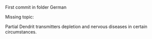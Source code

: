 First commit in folder German

Missing topic:

Partial Dendrit transmitters depletion and nervous diseases in certain circumstances.
